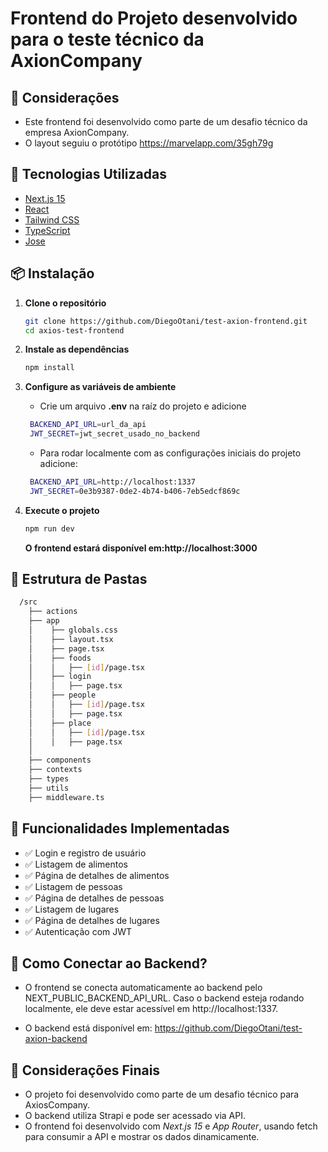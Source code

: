 # Frontend do Projeto desenvolvido para o teste técnico da AxionCompany

## 📌 Considerações
* Este frontend foi desenvolvido como parte de um desafio técnico da empresa AxionCompany.
* O layout seguiu o protótipo https://marvelapp.com/35gh79g


## 🚀 Tecnologias Utilizadas

- [Next.js 15](https://nextjs.org/)
- [React](https://react.dev/)
- [Tailwind CSS](https://tailwindcss.com/)
- [TypeScript](https://www.typescriptlang.org/)
- [Jose](https://www.npmjs.com/package/jose)

## 📦 Instalação

1. **Clone o repositório**  
   ```sh
   git clone https://github.com/DiegoOtani/test-axion-frontend.git
   cd axios-test-frontend
   ```

2. **Instale as dependências**
   ```sh
   npm install
   ```

3. **Configure as variáveis de ambiente**
   * Crie um arquivo **.env** na raíz do projeto e adicione
   ```sh
    BACKEND_API_URL=url_da_api
    JWT_SECRET=jwt_secret_usado_no_backend
   ```

   * Para rodar localmente com as configurações iniciais do projeto adicione:
   ```sh
    BACKEND_API_URL=http://localhost:1337
    JWT_SECRET=0e3b9387-0de2-4b74-b406-7eb5edcf869c
   ```

4. **Execute o projeto**
    ```sh
    npm run dev
    ```

    **O frontend estará disponível em:http://localhost:3000**

## 📌 Estrutura de Pastas

```bash
  /src
    ├── actions
    ├── app
    │    ├── globals.css
    │    ├── layout.tsx
    │    ├── page.tsx
    │    ├── foods
    │    │   ├── [id]/page.tsx
    │    ├── login
    │    │   ├── page.tsx
    │    ├── people
    │    │   ├── [id]/page.tsx
    │    │   ├── page.tsx
    │    ├── place
    │    │   ├── [id]/page.tsx
    │    │   ├── page.tsx
    │
    ├── components
    ├── contexts
    ├── types
    ├── utils
    ├── middleware.ts
```

## 🔗 Funcionalidades Implementadas

* ✅ Login e registro de usuário
* ✅ Listagem de alimentos
* ✅ Página de detalhes de alimentos
* ✅ Listagem de pessoas
* ✅ Página de detalhes de pessoas
* ✅ Listagem de lugares
* ✅ Página de detalhes de lugares
* ✅ Autenticação com JWT

## 🚀 Como Conectar ao Backend?

- O frontend se conecta automaticamente ao backend pelo NEXT_PUBLIC_BACKEND_API_URL. Caso o backend esteja rodando localmente, ele deve estar acessível em http://localhost:1337.

 - O backend está disponível em: https://github.com/DiegoOtani/test-axion-backend

## 📌 Considerações Finais

* O projeto foi desenvolvido como parte de um desafio técnico para AxiosCompany.
* O backend utiliza Strapi e pode ser acessado via API.
* O frontend foi desenvolvido com *Next.js 15* e *App Router*, usando fetch para consumir a API e mostrar os dados dinamicamente.
